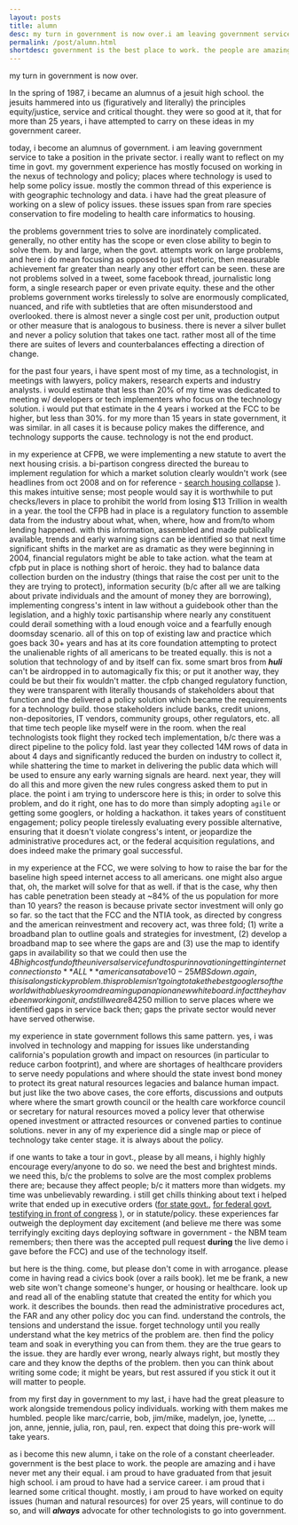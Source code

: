 ```yaml
---
layout: posts
title: alumn
desc: my turn in government is now over.i am leaving government service to take a position in the private sector.
permalink: /post/alumn.html
shortdesc: government is the best place to work. the people are amazing and i have never met any their equal. i am proud to have had a service career.
---
```


my turn in government is now over.

In the spring of 1987, i became an alumnus of a jesuit high school.  the jesuits hammered into us (figuratively and literally) the principles equity/justice, service and critical thought.  they were so good at it, that for more than 25 years, i have attempted to carry on these ideas in my government career.

today, i become an alumnus of government.  i am leaving government service to take a position in the private sector.  i really want to reflect on my time in govt.  my government experience has mostly focused on working in the nexus of technology and policy; places where technology is used to help some policy issue.  mostly the common thread of this experience is with geographic technology and data.  i have had the great pleasure of working on a slew of policy issues.  these issues span from rare species conservation to fire modeling to health care informatics to housing.  

the problems government tries to solve are inordinately complicated.  generally, no other entity has the scope or even close ability to begin to solve them.  by and large, when the govt. attempts work on large problems, and here i do mean focusing as opposed to just rhetoric, then measurable achievement far greater than nearly any other effort can be seen. these are not problems solved in a tweet, some facebook thread, journalistic long form, a single research paper or even private equity.  these and the other problems government works tirelessly to solve are enormously complicated, nuanced, and rife with subtleties that are often misunderstood and overlooked. there is almost never a single cost per unit, production output or other measure that is analogous to business.  there is never a silver bullet and never a policy solution that takes one tact.  rather most all of the time there are suites of levers and counterbalances effecting a direction of change.  

for the past four years, i have spent most of my time, as a technologist, in meetings with lawyers, policy makers, research experts and industry analysts.  i would estimate that less than 20% of my time was dedicated to meeting w/ developers or tech implementers who focus on the technology solution.  i would put that estimate in the 4 years i worked at the FCC to be higher, but less than 30%.  for my more than 15 years in state government, it was similar.  in all cases it is because policy makes the difference, and technology supports the cause. technology is not the end product.  

in my experience at CFPB, we were implementing a new statute to avert the next housing crisis. a bi-partison congress directed the bureau to implement regulation for which a market solution clearly wouldn't work (see headlines from oct 2008 and on for reference - [search housing collapse](https://www.google.com/search?client=safari&rls=en&q=2008+housing+collapse&ie=UTF-8&oe=UTF-8) ).  this makes intuitive sense; most people would say it is worthwhile to put checks/levers in place to prohibit the world from losing $13 Trillion in wealth in a year.  the tool the CFPB had in place is a regulatory function to assemble data from the industry about what, when, where, how and from/to whom lending happened.  with this information, assembled and made publically available, trends and early warning signs can be identified so that next time significant shifts in the market are as dramatic as they were beginning in 2004, financial regulators might be able to take action.  what the team at cfpb put in place is nothing short of heroic.  they had to balance data collection burden on the industry (things that raise the cost per unit to the they are trying to protect), information security (b/c after all we are talking about private individuals and the amount of money they are borrowing), implementing congress's intent in law without a guidebook other than the legislation, and a highly toxic partisanship where nearly any constituent could derail something with a loud enough voice and a fearfully enough doomsday scenario.  all of this on top of existing law and practice which goes back 30+ years and has at its core foundation attempting to protect the unalienable rights of all americans to be treated equally.  this is not a solution that technology of and by itself can fix.  some smart bros from ***huli*** can't be airdropped in to automagically fix this; or put it another way, they could be but their fix wouldn't matter.  the cfpb changed regulatory function, they were transparent with literally thousands of stakeholders about that function and the delivered a policy solution which became the requirements for a technology build.  those stakeholders include banks, credit unions, non-depositories, IT vendors, community groups, other regulators, etc. all that time tech people like myself were in the room.  when the real technologists took flight they rocked tech implementation, b/c there was a direct pipeline to the policy fold.  last year they collected 14M rows of data in about 4 days and significantly reduced the burden on industry to collect it, while shattering the time to market in delivering the public data which will be used to ensure any early warning signals are heard.  next year, they will do all this and more given the new rules congress asked them to put in place.  the point i am trying to underscore here is this; in order to solve this problem, and do it right, one has to do more than simply adopting `agile` or getting some googlers, or holding a hackathon.  it takes years of constituent engagement; policy people tirelessly evaluating every possible alternative, ensuring that it doesn't violate congress's intent, or jeopardize the administrative procedures act, or the federal acquisition regulations, and does indeed make the primary goal successful.  

in my experience at the FCC, we were solving to how to raise the bar for the baseline high speed internet access to all americans.  one might also argue that, oh, the market will solve for that as well.  if that is the case, why then has cable penetration been steady at ~84% of the us population for more than 10 years?  the reason is because private sector investment will only go so far.  so the tact that the FCC and the NTIA took, as directed by congress and the american reinvestment and recovery act, was three fold; (1) write a broadband plan to outline goals and strategies for investment, (2) develop a broadband map to see where the gaps are and (3) use the map to identify gaps in availability so that we could then use the $4B high cost fund of the universal service fund to spur innovation in getting internet connections to **ALL** americans at above 10-25MBS down.  again, this is a long sticky problem. this problem isn't going to take the best googlers of the world with a blue sky room dreaming up an api on a new white board.  in fact they have been working on it, and still we are 84% cable (and substantially less for fiber) penetration; most of that new fiber in places that already had the benchmark speed.  i had spent lots and lots of time with the team who did the plan, and lots and lots of time with the team who did the map.  in both cases, there was tireless dedication to policy problem solving.  technology (sure while important to me) was a sideshow. just like in the cfpb case, the tech team here rocked it. they rocked it because the map met a policy function.  several weeks ago, the connect america fund awarded ~$250 million to serve places where we identified gaps in service back then; gaps the private sector would never have served otherwise.

my experience in state government follows this same pattern.  yes, i was involved in technology and mapping for issues like understanding california's population growth and impact on resources (in particular to reduce carbon footprint), and where are shortages of healthcare providers to serve needy populations and where should the state invest bond money to protect its great natural resources legacies and balance human impact.  but just like the two above cases, the core efforts, discussions and outputs where where the smart growth council or the health care workforce council or secretary for natural resources moved a policy lever that otherwise opened investment or attracted resources or convened parties to continue solutions.  never in any of my experience did a single map or piece of technology take center stage.  it is always about the policy.  

if one wants to take a tour in govt., please by all means, i highly highly encourage every/anyone to do so.  we need the best and brightest minds.  we need this, b/c the problems to solve are the most complex problems there are; because they affect people; b/c it matters more than widgets.  my time was unbelievably rewarding.  i still get chills thinking about text i helped write that ended up in executive orders ([for state govt.](http://www.cetfund.org/files/executive_order_s2306_20061128.pdf), [for federal govt](https://www.whitehouse.gov/sites/whitehouse.gov/files/omb/memoranda/2013/m-13-13.pdf), [testifying in front of congress](https://naturalresources.house.gov/calendar/eventsingle.aspx?EventID=165774) ), or in statute/policy.  these experiences far outweigh the deployment day excitement (and believe me there was some terrifyingly exciting days deploying software in government - the NBM team remembers; then there was the accepted pull request **during** the live demo i gave before the FCC) and use of the technology itself.  

but here is the thing.  come, but please don't come in with arrogance.  please come in having read a civics book (over a rails book).  let me be frank, a new web site won't change someone's hunger, or housing or healthcare.  look up and read all of the enabling statute that created the entity for which you work.  it describes the bounds.  then read the administrative procedures act, the FAR and any other policy doc you can find.  understand the controls, the tensions and understand the issue.  forget technology until you really understand what the key metrics of the problem are.  then find the policy team and soak in everything you can from them.  they are the true gears to the issue.  they are hardly ever wrong, nearly always right, but mostly they care and they know the depths of the problem.  then you can think about writing some code; it might be years, but rest assured if you stick it out it will matter to people.

from my first day in government to my last, i have had the great pleasure to work alongside tremendous policy individuals.  working with them makes me humbled.  people like marc/carrie, bob, jim/mike, madelyn, joe, lynette, ... jon, anne, jennie, julia, ron, paul, ren.  expect that doing this pre-work will take years.  

as i become this new alumn, i take on the role of a constant cheerleader.  government is the best place to work.  the people are amazing and i have never met any their equal.  i am proud to have graduated from that jesuit high school.  i am proud to have had a service career.  i am proud that i learned some critical thought.  mostly, i am proud to have worked on equity issues (human and natural resources) for over 25 years, will continue to do so, and will ***always*** advocate for other technologists to go into government. 



